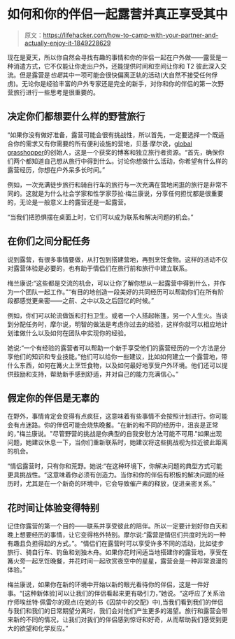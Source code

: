 # 如何和你的伴侣一起露营并真正享受其中

> 原文：<https://lifehacker.com/how-to-camp-with-your-partner-and-actually-enjoy-it-1849228629>

现在是夏天，所以你自然会寻找有趣的事情和你的伴侣一起在户外做——露营是一种消遣方式，它不仅能让你走出户外，还能提供时间和空间让你和 T2 彼此深入交流。但是露营是*也是*其中一项可能会很快偏离正轨的活动(大自然不接受任何俘虏)。无论你是经验丰富的户外专家还是完全的新手，对你和你的伴侣的第一次野营旅行进行一些思考是很重要的。



## **决定你们都想要什么样的野营旅行**

“如果你没有做好准备，露营可能会很有挑战性，所以首先，一定要选择一个既适合你的需求又有你需要的所有便利设施的营地，贝基·摩尔说，[global grasshopper](https://globalgrasshopper.com/)的创始人，这是一个获奖的博客和独立旅行者资源。“首先，确保你们两个都知道自己想从旅行中得到什么。讨论你想做什么活动，你希望有什么样的露营经历，你想在户外呆多长时间。”

例如，一次充满徒步旅行和骑自行车的旅行与一次充满在营地闲逛的旅行是非常不同的。这就是为什么社会学家和性学家莎拉·梅兰康说，分享任何担忧都是很重要的，无论是一般意义上的露营还是一起露营。

“当我们把恐惧摆在桌面上时，它们可以成为联系和解决问题的机会。”

## 在你们之间分配任务

说到露营，有很多事情要做，从打包到搭建营地，再到烹饪食物。这样的活动不仅对露营体验是必要的，也有助于情侣们在旅行前和旅行中建立联系。

梅兰康说:“这些都是交流的机会，可以让你了解你想从一起露营中得到什么，并作为一个团队一起工作。”“有目的地创造一段美好的共同经历可以帮助你们在所有阶段都感觉更亲密——之前、之中以及之后回忆的时候。”

例如，你们可以轮流做饭和打扫卫生。或者一个人搭起帐篷，另一个人生火。当谈到分配任务时，摩尔说，明智的做法是考虑你过去的经验，这样你就可以相应地计划谁做什么以及如何在团队中实现你的经验。

她说:“一个有经验的露营者可以帮助一个新手享受他们的露营经历的一个方法是分享他们的知识和专业技能。”他们可以给你一些建议，比如如何建立一个露营地，带什么东西，如何在篝火上烹饪食物，以及如何最好地享受户外环境。他们还可以提供鼓励和支持，帮助新手感到舒适，并对自己的能力充满信心。”

## **假定你的伴侣是无辜的**

在野外，事情肯定会变得有点疯狂，这意味着有些事情不会按照计划进行。你可能会有点迷路。你的伴侣可能会烧焦晚餐。“在新的和不同的经历中，沮丧是正常的，”梅兰康说。"尽管野营的挑战是你典型的自我安慰方法可能不可用."如果出现问题，她建议休息一下，当你们重新联系时，她建议将这些挑战视为拉近彼此距离的机会。

“情侣露营时，只有你和荒野。她说:“在这种环境下，你解决问题的典型方式可能更具挑战性。“这意味着你必须有创造力。当你和你的伴侣有积极的解决问题的经历时，尤其是在一个新奇的环境中，它会导致催产素的释放，促进亲密关系。”

## **花时间让体验变得特别**

记住你露营的第一个目的——联系并享受彼此的陪伴。所以一定要计划好你白天和晚上想要经历的事情，让它变得格外特别。摩尔说:“露营是情侣们共度时光的一种有趣且负担得起的方式。”。“情侣们在露营时可以享受许多不同的活动，比如徒步旅行、骑自行车、钓鱼和划独木舟。如果你花时间适当地搭建你的露营地，享受在篝火旁一起烹饪晚餐，并花时间一起欣赏夜空中的星星，露营会是一种非常浪漫的体验。”

梅兰康说，如果你在新的环境中开始以新的眼光看待你的伴侣，这是一件好事。“[这种新体验]可以让我们的伴侣看起来更有吸引力，”她说。“这呼应了关系治疗师埃丝特·佩雷尔的观点(在她的书《囚禁中的交配》中),当我们看到我们的伴侣与我们和我们的日常期望分离时，我们会对他们产生更多的渴望。旅行和露营会带来新的不同的情况，让我们对我们的伴侣感到惊讶和好奇，从而帮助我们感受到更大的欲望和化学反应。”